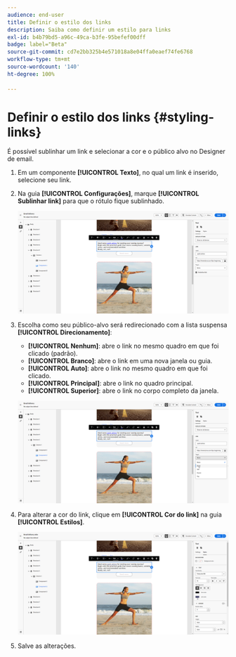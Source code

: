 ```yaml
---
audience: end-user
title: Definir o estilo dos links
description: Saiba como definir um estilo para links
exl-id: b4b79bd5-a96c-49ca-b3fe-95befef00dff
badge: label="Beta"
source-git-commit: cd7e2bb325b4e571018a8e04ffa0eaef74fe6768
workflow-type: tm+mt
source-wordcount: '140'
ht-degree: 100%

---
```



# Definir o estilo dos links {#styling-links}

É possível sublinhar um link e selecionar a cor e o público alvo no Designer de email.

1. Em um componente **[!UICONTROL Texto]**, no qual um link é inserido, selecione seu link.

1. Na guia **[!UICONTROL Configurações]**, marque **[!UICONTROL Sublinhar link]** para que o rótulo fique sublinhado.

   ![](assets/link_1.png)

1. Escolha como seu público-alvo será redirecionado com a lista suspensa **[!UICONTROL Direcionamento]**:

   * **[!UICONTROL Nenhum]**: abre o link no mesmo quadro em que foi clicado (padrão).
   * **[!UICONTROL Branco]**: abre o link em uma nova janela ou guia.
   * **[!UICONTROL Auto]**: abre o link no mesmo quadro em que foi clicado.
   * **[!UICONTROL Principal]**: abre o link no quadro principal.
   * **[!UICONTROL Superior]**: abre o link no corpo completo da janela.

   ![](assets/link_2.png)

1. Para alterar a cor do link, clique em **[!UICONTROL Cor do link]** na guia **[!UICONTROL Estilos]**.

   ![](assets/link_3.png)

1. Salve as alterações.
